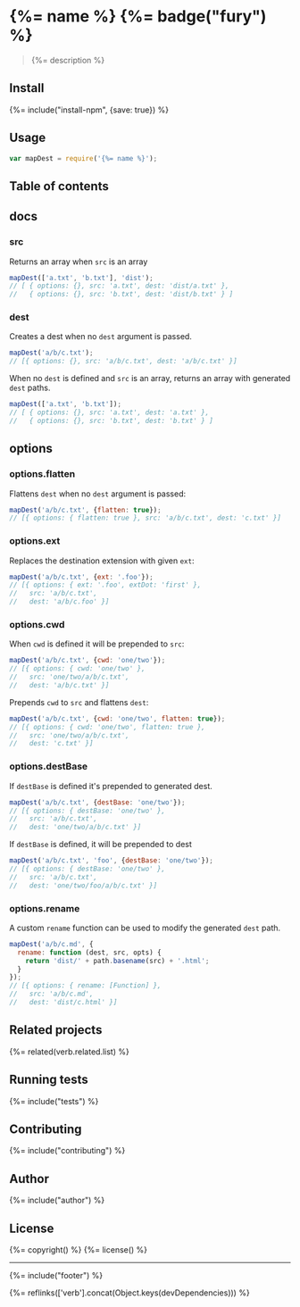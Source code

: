 # {%= name %} {%= badge("fury") %}

> {%= description %}

## Install
{%= include("install-npm", {save: true}) %}

## Usage

```js
var mapDest = require('{%= name %}');
```

## Table of contents 
<!-- toc -->

## docs

### src

Returns an array when `src` is an array

```js
mapDest(['a.txt', 'b.txt'], 'dist');
// [ { options: {}, src: 'a.txt', dest: 'dist/a.txt' },
//   { options: {}, src: 'b.txt', dest: 'dist/b.txt' } ]
```

### dest

Creates a dest when no `dest` argument is passed.

```js
mapDest('a/b/c.txt');
// [{ options: {}, src: 'a/b/c.txt', dest: 'a/b/c.txt' }]
```

When no `dest` is defined and `src` is an array, returns an array with generated `dest` paths.

```js
mapDest(['a.txt', 'b.txt']);
// [ { options: {}, src: 'a.txt', dest: 'a.txt' },
//   { options: {}, src: 'b.txt', dest: 'b.txt' } ]
```

## options

### options.flatten

Flattens `dest` when no `dest` argument is passed:

```js
mapDest('a/b/c.txt', {flatten: true});
// [{ options: { flatten: true }, src: 'a/b/c.txt', dest: 'c.txt' }]
```

### options.ext

Replaces the destination extension with given `ext`:

```js
mapDest('a/b/c.txt', {ext: '.foo'});
// [{ options: { ext: '.foo', extDot: 'first' },
//   src: 'a/b/c.txt',
//   dest: 'a/b/c.foo' }]
```

### options.cwd

When `cwd` is defined it will be prepended to `src`:

```js
mapDest('a/b/c.txt', {cwd: 'one/two'});
// [{ options: { cwd: 'one/two' },
//   src: 'one/two/a/b/c.txt',
//   dest: 'a/b/c.txt' }]
```

Prepends `cwd` to `src` and flattens `dest`:

```js
mapDest('a/b/c.txt', {cwd: 'one/two', flatten: true});
// [{ options: { cwd: 'one/two', flatten: true },
//   src: 'one/two/a/b/c.txt',
//   dest: 'c.txt' }]
```

### options.destBase

If `destBase` is defined it's prepended to generated dest.

```js
mapDest('a/b/c.txt', {destBase: 'one/two'});
// [{ options: { destBase: 'one/two' },
//   src: 'a/b/c.txt',
//   dest: 'one/two/a/b/c.txt' }]
```

If `destBase` is defined, it will be prepended to dest

```js
mapDest('a/b/c.txt', 'foo', {destBase: 'one/two'});
// [{ options: { destBase: 'one/two' },
//   src: 'a/b/c.txt',
//   dest: 'one/two/foo/a/b/c.txt' }]
```

### options.rename

A custom `rename` function can be used to modify the generated `dest` path.

```js
mapDest('a/b/c.md', {
  rename: function (dest, src, opts) {
    return 'dist/' + path.basename(src) + '.html';
  }
});
// [{ options: { rename: [Function] },
//   src: 'a/b/c.md',
//   dest: 'dist/c.html' }]
```


## Related projects
{%= related(verb.related.list) %}  

## Running tests
{%= include("tests") %}

## Contributing
{%= include("contributing") %}

## Author
{%= include("author") %}

## License
{%= copyright() %}
{%= license() %}

***

{%= include("footer") %}

{%= reflinks(['verb'].concat(Object.keys(devDependencies))) %}